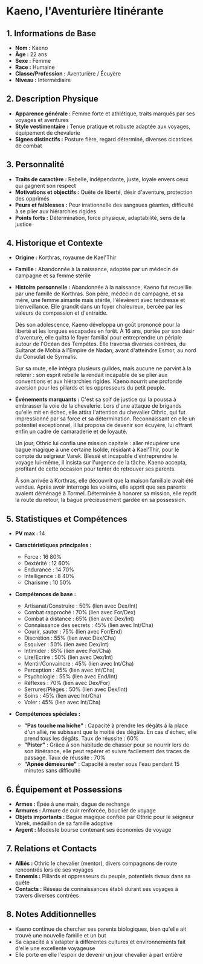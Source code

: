 # Kaeno, l'Aventurière Itinérante

## 1. Informations de Base
- **Nom :** Kaeno
- **Âge :** 22 ans
- **Sexe :** Femme
- **Race :** Humaine
- **Classe/Profession :** Aventurière / Écuyère
- **Niveau :** Intermédiaire

## 2. Description Physique
- **Apparence générale :** Femme forte et athlétique, traits marqués par ses voyages et aventures
- **Style vestimentaire :** Tenue pratique et robuste adaptée aux voyages, équipement de chevalerie
- **Signes distinctifs :** Posture fière, regard déterminé, diverses cicatrices de combat

## 3. Personnalité
- **Traits de caractère :** Rebelle, indépendante, juste, loyale envers ceux qui gagnent son respect
- **Motivations et objectifs :** Quête de liberté, désir d'aventure, protection des opprimés
- **Peurs et faiblesses :** Peur irrationnelle des sangsues géantes, difficulté à se plier aux hiérarchies rigides
- **Points forts :** Détermination, force physique, adaptabilité, sens de la justice

## 4. Historique et Contexte
- **Origine :** Korthras, royaume de Kael'Thir
- **Famille :** Abandonnée à la naissance, adoptée par un médecin de campagne et sa femme stérile
- **Histoire personnelle :** Abandonnée à la naissance, Kaeno fut recueillie par une famille de Korthras. Son père, médecin de campagne, et sa mère, une femme aimante mais stérile, l'élevèrent avec tendresse et bienveillance. Elle grandit dans un foyer chaleureux, bercée par les valeurs de compassion et d'entraide.

  Dès son adolescence, Kaeno développa un goût prononcé pour la liberté et les longues escapades en forêt. À 16 ans, portée par son désir d'aventure, elle quitta le foyer familial pour entreprendre un périple autour de l'Océan des Tempêtes. Elle traversa diverses contrées, du Sultanat de Mobia à l'Empire de Nadan, avant d'atteindre Esmor, au nord du Consulat de Syrmalis.
  
  Sur sa route, elle intégra plusieurs guildes, mais aucune ne parvint à la retenir : son esprit rebelle la rendait incapable de se plier aux conventions et aux hiérarchies rigides. Kaeno nourrit une profonde aversion pour les pillards et les oppresseurs du petit peuple.

- **Événements marquants :** C'est sa soif de justice qui la poussa à embrasser la voie de la chevalerie. Lors d'une attaque de brigands qu'elle mit en échec, elle attira l'attention du chevalier Othric, qui fut impressionné par sa force et sa détermination. Reconnaissant en elle un potentiel exceptionnel, il lui proposa de devenir son écuyère, lui offrant enfin un cadre de camaraderie et de loyauté.

  Un jour, Othric lui confia une mission capitale : aller récupérer une bague magique à une certaine Isolde, résidant à Kael'Thir, pour le compte du seigneur Varek. Blessé et incapable d'entreprendre le voyage lui-même, il insista sur l'urgence de la tâche. Kaeno accepta, profitant de cette occasion pour tenter de retrouver ses parents.
  
  À son arrivée à Korthras, elle découvrit que la maison familiale avait été vendue. Après avoir interrogé les voisins, elle apprit que ses parents avaient déménagé à Tormel. Déterminée à honorer sa mission, elle reprit la route du retour, la bague précieusement gardée en sa possession.

## 5. Statistiques et Compétences
- **PV max :** 14

- **Caractéristiques principales :**
  - Force : 16 80%
  - Dextérité : 12 60%
  - Endurance : 14 70%
  - Intelligence : 8 40%
  - Charisme : 10 50%

- **Compétences de base :**
  - Artisanat/Construire : 50% (lien avec Dex/Int)
  - Combat rapproché : 70% (lien avec For/Dex)
  - Combat à distance : 65% (lien avec Dex/Int)
  - Connaissance des secrets : 45% (lien avec Int/Cha)
  - Courir, sauter : 75% (lien avec For/End)
  - Discrétion : 55% (lien avec Dex/Cha)
  - Esquiver : 50% (lien avec Dex/Int)
  - Intimider : 65% (lien avec For/Cha)
  - Lire/Ecrire : 50% (lien avec Dex/Int)
  - Mentir/Convaincre : 45% (lien avec Int/Cha)
  - Perception : 45% (lien avec Int/Cha)
  - Psychologie : 55% (lien avec End/Int)
  - Réflexes : 70% (lien avec Dex/For)
  - Serrures/Pièges : 50% (lien avec Dex/Int)
  - Soins : 45% (lien avec Int/Cha)
  - Voler : 45% (lien avec Int/Cha)

- **Compétences spéciales :**
  - **"Pas touche ma biche"** : Capacité à prendre les dégâts à la place d'un allié, ne subissant que la moitié des dégâts. En cas d'échec, elle prend tous les dégâts. Taux de réussite : 60%
  - **"Pister"** : Grâce à son habitude de chasser pour se nourrir lors de son itinérance, elle peut repérer et suivre facilement des traces de passage. Taux de réussite : 70%
  - **"Apnée démesurée"** : Capacité à rester sous l'eau pendant 15 minutes sans difficulté

## 6. Équipement et Possessions
- **Armes :** Épée à une main, dague de rechange
- **Armures :** Armure de cuir renforcée, bouclier de voyage
- **Objets importants :** Bague magique confiée par Othric pour le seigneur Varek, médaillon de sa famille adoptive
- **Argent :** Modeste bourse contenant ses économies de voyage

## 7. Relations et Contacts
- **Alliés :** Othric le chevalier (mentor), divers compagnons de route rencontrés lors de ses voyages
- **Ennemis :** Pillards et oppresseurs du peuple, potentiels rivaux dans sa quête
- **Contacts :** Réseau de connaissances établi durant ses voyages à travers diverses contrées

## 8. Notes Additionnelles
- Kaeno continue de chercher ses parents biologiques, bien qu'elle ait trouvé une nouvelle famille et un but
- Sa capacité à s'adapter à différentes cultures et environnements fait d'elle une excellente voyageuse
- Elle porte en elle l'espoir de devenir un jour chevalier à part entière